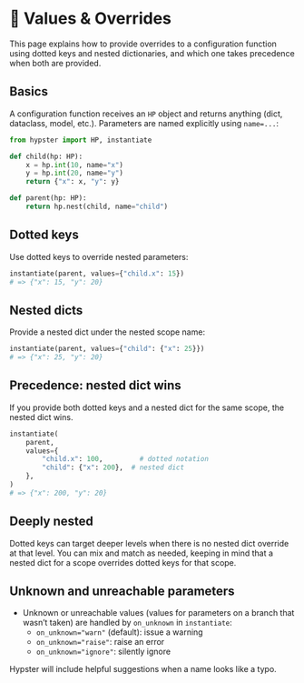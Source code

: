 # 🔧 Values & Overrides

This page explains how to provide overrides to a configuration function using dotted keys and nested dictionaries, and which one takes precedence when both are provided.

## Basics

A configuration function receives an `HP` object and returns anything (dict, dataclass, model, etc.). Parameters are named explicitly using `name=...`:

```python
from hypster import HP, instantiate

def child(hp: HP):
    x = hp.int(10, name="x")
    y = hp.int(20, name="y")
    return {"x": x, "y": y}

def parent(hp: HP):
    return hp.nest(child, name="child")
```

## Dotted keys

Use dotted keys to override nested parameters:

```python
instantiate(parent, values={"child.x": 15})
# => {"x": 15, "y": 20}
```

## Nested dicts

Provide a nested dict under the nested scope name:

```python
instantiate(parent, values={"child": {"x": 25}})
# => {"x": 25, "y": 20}
```

## Precedence: nested dict wins

If you provide both dotted keys and a nested dict for the same scope, the nested dict wins.

```python
instantiate(
    parent,
    values={
        "child.x": 100,         # dotted notation
        "child": {"x": 200},  # nested dict
    },
)
# => {"x": 200, "y": 20}
```

## Deeply nested

Dotted keys can target deeper levels when there is no nested dict override at that level. You can mix and match as needed, keeping in mind that a nested dict for a scope overrides dotted keys for that scope.

## Unknown and unreachable parameters

* Unknown or unreachable values (values for parameters on a branch that wasn’t taken) are handled by `on_unknown` in `instantiate`:
  * `on_unknown="warn"` (default): issue a warning
  * `on_unknown="raise"`: raise an error
  * `on_unknown="ignore"`: silently ignore

Hypster will include helpful suggestions when a name looks like a typo.

